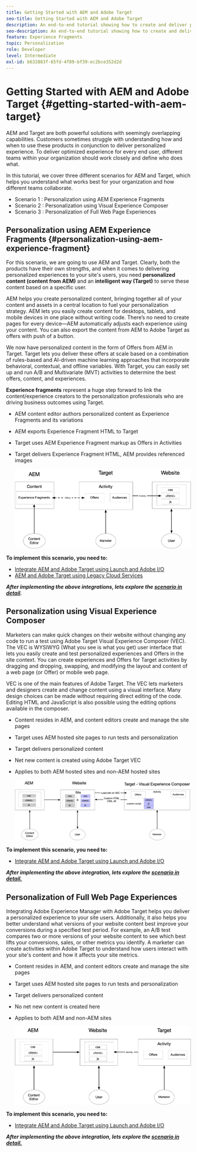 ```yaml
---
title: Getting Started with AEM and Adobe Target
seo-title: Getting Started with AEM and Adobe Target
description: An end-to-end tutorial showing how to create and deliver personalized experiences using Adobe Experience Manager and Adobe Target. In this tutorial, you will also learn about different personas involved in the end to end process and how they collaborate with each other
seo-description: An end-to-end tutorial showing how to create and deliver personalized experience using Adobe Experience Manager and Adobe Target. In this tutorial, you will also learn about different personas involved in the end to end process and how they collaborate with each other
feature: Experience Fragments
topic: Personalization
role: Developer
level: Intermediate
exl-id: b632883f-65fd-4f89-bf39-ec2bce352d2d
---
```

# Getting Started with AEM and Adobe Target {#getting-started-with-aem-target}

AEM and Target are both powerful solutions with seemingly overlapping capabilities. Customers sometimes struggle with understanding how and when to use these products in conjunction to deliver personalized experience. To deliver optimized experience for every end user, different teams within your organization should work closely and define who does what.

In this tutorial, we cover three different scenarios for AEM and Target, which helps you understand what works best for your organization and how different teams collaborate.

* Scenario 1 : Personalization using AEM Experience Fragments
* Scenario 2 : Personalization using Visual Experience Composer
* Scenario 3 : Personalization of Full Web Page Experiences

## Personalization using AEM Experience Fragments {#personalization-using-aem-experience-fragment}

For this scenario, we are going to use AEM and Target. Clearly, both the products have their own strengths, and when it comes to delivering personalized experiences to your site's users, you need **personalized content (content from AEM)** and an **intelligent way (Target)** to serve these content based on a specific user.

AEM helps you create personalized content, bringing together all of your content and assets in a central location to fuel your personalization strategy. AEM lets you easily create content for desktops, tablets, and mobile devices in one place without writing code. There’s no need to create pages for every device—AEM automatically adjusts each experience using your content. You can also export the content from AEM to Adobe Target as offers with push of a button.

We now have personalized content in the form of Offers from AEM in Target. Target lets you deliver these offers at scale based on a combination of rules-based and AI-driven machine learning approaches that incorporate behavioral, contextual, and offline variables.  With Target, you can easily set up and run A/B and Multivariate (MVT) activities to determine the best offers, content, and experiences.

**Experience fragments** represent a huge step forward to link the content/experience creators to the personalization professionals who are driving business outcomes using Target.

* AEM content editor authors personalized content as Experience Fragments and its variations
* AEM exports Experience Fragment HTML to Target​
* Target​ uses AEM Experience Fragment markup as Offers in Activities
* Target delivers Experience Fragment HTML, AEM provides referenced images

    ![Personalization using Experience Fragments diagram](assets/personalization-use-case-1/use-case-1-diagram.png)

**To implement this scenario, you need to:**

* [Integrate AEM and Adobe Target using Launch and Adobe I/O](./implementation.md#integrating-aem-target-options)
* [AEM and Adobe Target using Legacy Cloud Services](./implementation.md#integrating-aem-target-options)

***After implementing the above integrations, lets explore the [scenario in detail](./personalization-use-case-1.md).***

## Personalization using Visual Experience Composer

Marketers can make quick changes on their website without changing any code to run a test using Adobe Target Visual Experience Composer (VEC). The VEC is WYSIWYG (What you see is what you get) user interface that lets you easily create and test personalized experiences and Offers in the site context. You can create experiences and Offers for Target activities by dragging and dropping, swapping, and modifying the layout and content of a web page (or Offer) or mobile web page.

VEC is one of the main features of Adobe Target. The VEC lets marketers and designers create and change content using a visual interface. Many design choices can be made without requiring direct editing of the code. Editing HTML and JavaScript is also possible using the editing options available in the composer.

* Content resides in AEM, and content editors create and manage the site pages
* Target uses AEM hosted site pages to run tests and personalization
* Target delivers personalized content
* Net new content is created using Adobe Target VEC
* Applies to both AEM hosted sites and non-AEM hosted sites

    ![Personalization using Visual Experience Composer diagram](assets/personalization-use-case-3/use-case-diagram-3.png)

**To implement this scenario, you need to:**

* [Integrate AEM and Adobe Target using Launch and Adobe I/O](./implementation.md#integrating-aem-target-options)

***After implementing the above integration, lets explore the [scenario in detail.](./personalization-use-case-3.md)***

## Personalization of Full Web Page Experiences

Integrating Adobe Experience Manager with Adobe Target helps you deliver a personalized experience to your site users. Additionally, it also helps you better understand what versions of your website content best improve your conversions during a specified test period. For example, an A/B test compares two or more versions of your website content to see which best lifts your conversions, sales, or other metrics you identify. A marketer can create activities within Adobe Target to understand how users interact with your site's content and how it affects your site metrics.

* Content resides in AEM, and content editors create and manage the site pages
* Target uses AEM hosted site pages to run tests and personalization
* Target delivers personalized content
* No net new content is created here
* Applies to both AEM and non-AEM sites

    ![diagram](assets/personalization-use-case-2/use-case-2-diagram.png)

**To implement this scenario, you need to:**

* [Integrate AEM and Adobe Target using Launch and Adobe I/O](./implementation.md#integrating-aem-target-options)

***After implementing the above integration, lets explore the [scenario in detail.](./personalization-use-case-2.md)***
